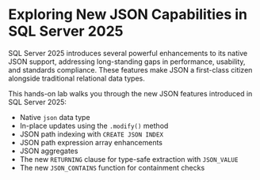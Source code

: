 ﻿# Exploring New JSON Capabilities in SQL Server 2025

SQL Server 2025 introduces several powerful enhancements to its native JSON support, addressing long-standing gaps in performance, usability, and standards compliance. These features make JSON a first-class citizen alongside traditional relational data types.

This hands-on lab walks you through the new JSON features introduced in SQL Server 2025:

* Native `json` data type
* In-place updates using the `.modify()` method
* JSON path indexing with `CREATE JSON INDEX`
* JSON path expression array enhancements
* JSON aggregates
* The new `RETURNING` clause for type-safe extraction with `JSON_VALUE`
* The new `JSON_CONTAINS` function for containment checks

